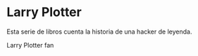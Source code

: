 # Larry Plotter

Esta serie de libros cuenta la historia de una hacker de leyenda.


Larry Plotter fan
